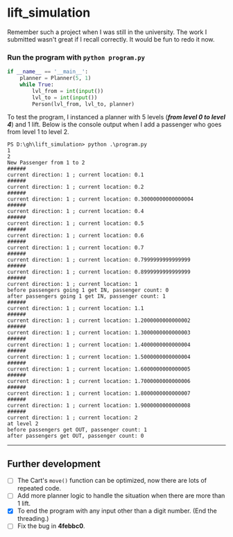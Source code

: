 # lift_simulation
Remember such a project when I was still in the university. The work I submitted wasn't great if I recall correctly. It would be fun to redo it now.

### Run the program with `python program.py`


```python
if __name__ == '__main__':
    planner = Planner(5, 1)
    while True:
        lvl_from = int(input())
        lvl_to = int(input())
        Person(lvl_from, lvl_to, planner)
```


To test the program, I instanced a planner with 5 levels (**_from level 0 to level 4_**) and 1 lift.
Below is the console output when I add a passenger who goes from level 1 to level 2.
```
PS D:\gh\lift_simulation> python .\program.py
1
2
New Passenger from 1 to 2
######
current direction: 1 ; current location: 0.1
######
current direction: 1 ; current location: 0.2
######
current direction: 1 ; current location: 0.30000000000000004
######
current direction: 1 ; current location: 0.4
######
current direction: 1 ; current location: 0.5
######
current direction: 1 ; current location: 0.6
######
current direction: 1 ; current location: 0.7
######
current direction: 1 ; current location: 0.7999999999999999
######
current direction: 1 ; current location: 0.8999999999999999
######
current direction: 1 ; current location: 1
before passengers going 1 get IN, passenger count: 0
after passengers going 1 get IN, passenger count: 1
######
current direction: 1 ; current location: 1.1
######
current direction: 1 ; current location: 1.2000000000000002
######
current direction: 1 ; current location: 1.3000000000000003
######
current direction: 1 ; current location: 1.4000000000000004
######
current direction: 1 ; current location: 1.5000000000000004
######
current direction: 1 ; current location: 1.6000000000000005
######
current direction: 1 ; current location: 1.7000000000000006
######
current direction: 1 ; current location: 1.8000000000000007
######
current direction: 1 ; current location: 1.9000000000000008
######
current direction: 1 ; current location: 2
at level 2
before passengers get OUT, passenger count: 1
after passengers get OUT, passenger count: 0
```

---

## Further development

- [ ] The Cart's `move()` function can be optimized, now there are lots of repeated code.
- [ ] Add more planner logic to handle the situation when there are more than 1 lift.
- [x] To end the program with any input other than a digit number. (End the threading.)
- [ ] Fix the bug in **4febbc0**.